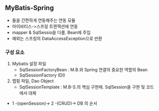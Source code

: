 ## MyBatis-Spring
 - 둘을 간편하게 연동해주는 연동 모듈
 - 마이바티스->스프링 트랜잭션에 연동
 - mapper & SqlSessio을 다룸. Bean에 주입
 - 예외는 스프링의 DataAccessException으로 반환

### 구성 요소
 1. Mybatis 설정 파일
    - SqlSessionFactoryBean : M.B.와 Spring 연결의 중요한 역할의 Bean
    - SqlSessionFactory (DI)
 2. 맵핑 파일, Dao Object
    - SqlSessionTemplate : M.B-S.의 핵심 구현체. SqlSession을 구현 및 코드에서 대체
 
 * 1 -(openSession)-> 2 -(CRUD)-> DB 의 순서